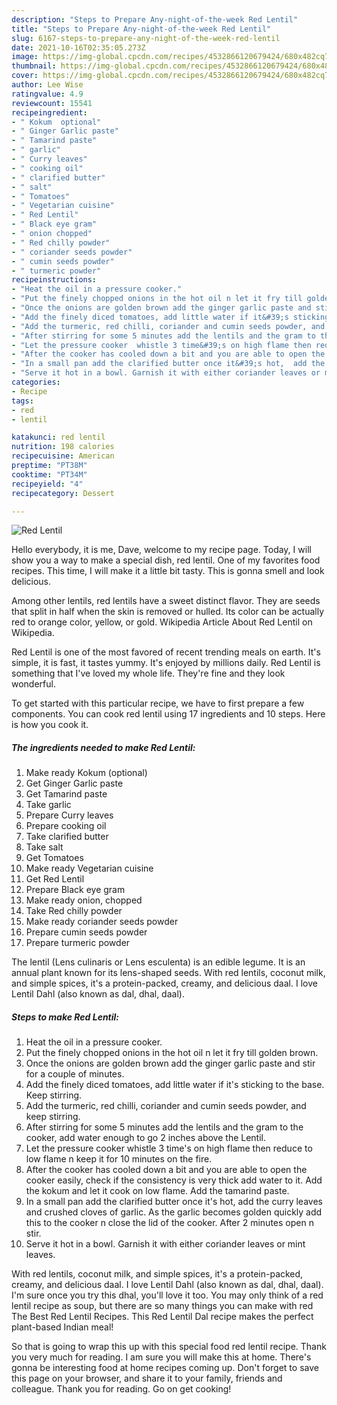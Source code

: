 ```yaml
---
description: "Steps to Prepare Any-night-of-the-week Red Lentil"
title: "Steps to Prepare Any-night-of-the-week Red Lentil"
slug: 6167-steps-to-prepare-any-night-of-the-week-red-lentil
date: 2021-10-16T02:35:05.273Z
image: https://img-global.cpcdn.com/recipes/4532866120679424/680x482cq70/red-lentil-recipe-main-photo.jpg
thumbnail: https://img-global.cpcdn.com/recipes/4532866120679424/680x482cq70/red-lentil-recipe-main-photo.jpg
cover: https://img-global.cpcdn.com/recipes/4532866120679424/680x482cq70/red-lentil-recipe-main-photo.jpg
author: Lee Wise
ratingvalue: 4.9
reviewcount: 15541
recipeingredient:
- " Kokum  optional"
- " Ginger Garlic paste"
- " Tamarind paste"
- " garlic"
- " Curry leaves"
- " cooking oil"
- " clarified butter"
- " salt"
- " Tomatoes"
- " Vegetarian cuisine"
- " Red Lentil"
- " Black eye gram"
- " onion chopped"
- " Red chilly powder"
- " coriander seeds powder"
- " cumin seeds powder"
- " turmeric powder"
recipeinstructions:
- "Heat the oil in a pressure cooker."
- "Put the finely chopped onions in the hot oil n let it fry till golden brown."
- "Once the onions are golden brown add the ginger garlic paste and stir for a couple of minutes."
- "Add the finely diced tomatoes, add little water if it&#39;s sticking to the base. Keep stirring."
- "Add the turmeric, red chilli, coriander and cumin seeds powder, and keep stirring."
- "After stirring for some 5 minutes add the lentils and the gram to the cooker, add water enough to go 2 inches above the Lentil."
- "Let the pressure cooker  whistle 3 time&#39;s on high flame then reduce to low flame n keep it for 10 minutes on the fire."
- "After the cooker has cooled down a bit and you are able to open the cooker easily, check if the consistency is very thick add water to it. Add the kokum and let it cook on low flame. Add the tamarind paste."
- "In a small pan add the clarified butter once it&#39;s hot,  add the curry leaves and crushed cloves of garlic. As the garlic becomes golden quickly add this to the cooker n close the lid of the cooker. After 2 minutes open n stir."
- "Serve it hot in a bowl. Garnish it with either coriander leaves or mint leaves."
categories:
- Recipe
tags:
- red
- lentil

katakunci: red lentil 
nutrition: 198 calories
recipecuisine: American
preptime: "PT38M"
cooktime: "PT34M"
recipeyield: "4"
recipecategory: Dessert

---
```



![Red Lentil](https://img-global.cpcdn.com/recipes/4532866120679424/680x482cq70/red-lentil-recipe-main-photo.jpg)

Hello everybody, it is me, Dave, welcome to my recipe page. Today, I will show you a way to make a special dish, red lentil. One of my favorites food recipes. This time, I will make it a little bit tasty. This is gonna smell and look delicious.

Among other lentils, red lentils have a sweet distinct flavor. They are seeds that split in half when the skin is removed or hulled. Its color can be actually red to orange color, yellow, or gold. Wikipedia Article About Red Lentil on Wikipedia.

Red Lentil is one of the most favored of recent trending meals on earth. It's simple, it is fast, it tastes yummy. It's enjoyed by millions daily. Red Lentil is something that I've loved my whole life. They're fine and they look wonderful.


To get started with this particular recipe, we have to first prepare a few components. You can cook red lentil using 17 ingredients and 10 steps. Here is how you cook it.

<!--inarticleads1-->

##### The ingredients needed to make Red Lentil:

1. Make ready  Kokum  (optional)
1. Get  Ginger Garlic paste
1. Get  Tamarind paste
1. Take  garlic
1. Prepare  Curry leaves
1. Prepare  cooking oil
1. Take  clarified butter
1. Take  salt
1. Get  Tomatoes
1. Make ready  Vegetarian cuisine
1. Get  Red Lentil
1. Prepare  Black eye gram
1. Make ready  onion, chopped
1. Take  Red chilly powder
1. Make ready  coriander seeds powder
1. Prepare  cumin seeds powder
1. Prepare  turmeric powder


The lentil (Lens culinaris or Lens esculenta) is an edible legume. It is an annual plant known for its lens-shaped seeds. With red lentils, coconut milk, and simple spices, it&#39;s a protein-packed, creamy, and delicious daal. I love Lentil Dahl (also known as dal, dhal, daal). 

<!--inarticleads2-->

##### Steps to make Red Lentil:

1. Heat the oil in a pressure cooker.
1. Put the finely chopped onions in the hot oil n let it fry till golden brown.
1. Once the onions are golden brown add the ginger garlic paste and stir for a couple of minutes.
1. Add the finely diced tomatoes, add little water if it&#39;s sticking to the base. Keep stirring.
1. Add the turmeric, red chilli, coriander and cumin seeds powder, and keep stirring.
1. After stirring for some 5 minutes add the lentils and the gram to the cooker, add water enough to go 2 inches above the Lentil.
1. Let the pressure cooker  whistle 3 time&#39;s on high flame then reduce to low flame n keep it for 10 minutes on the fire.
1. After the cooker has cooled down a bit and you are able to open the cooker easily, check if the consistency is very thick add water to it. Add the kokum and let it cook on low flame. Add the tamarind paste.
1. In a small pan add the clarified butter once it&#39;s hot,  add the curry leaves and crushed cloves of garlic. As the garlic becomes golden quickly add this to the cooker n close the lid of the cooker. After 2 minutes open n stir.
1. Serve it hot in a bowl. Garnish it with either coriander leaves or mint leaves.


With red lentils, coconut milk, and simple spices, it&#39;s a protein-packed, creamy, and delicious daal. I love Lentil Dahl (also known as dal, dhal, daal). I&#39;m sure once you try this dhal, you&#39;ll love it too. You may only think of a red lentil recipe as soup, but there are so many things you can make with red The Best Red Lentil Recipes. This Red Lentil Dal recipe makes the perfect plant-based Indian meal! 

So that is going to wrap this up with this special food red lentil recipe. Thank you very much for reading. I am sure you will make this at home. There's gonna be interesting food at home recipes coming up. Don't forget to save this page on your browser, and share it to your family, friends and colleague. Thank you for reading. Go on get cooking!
